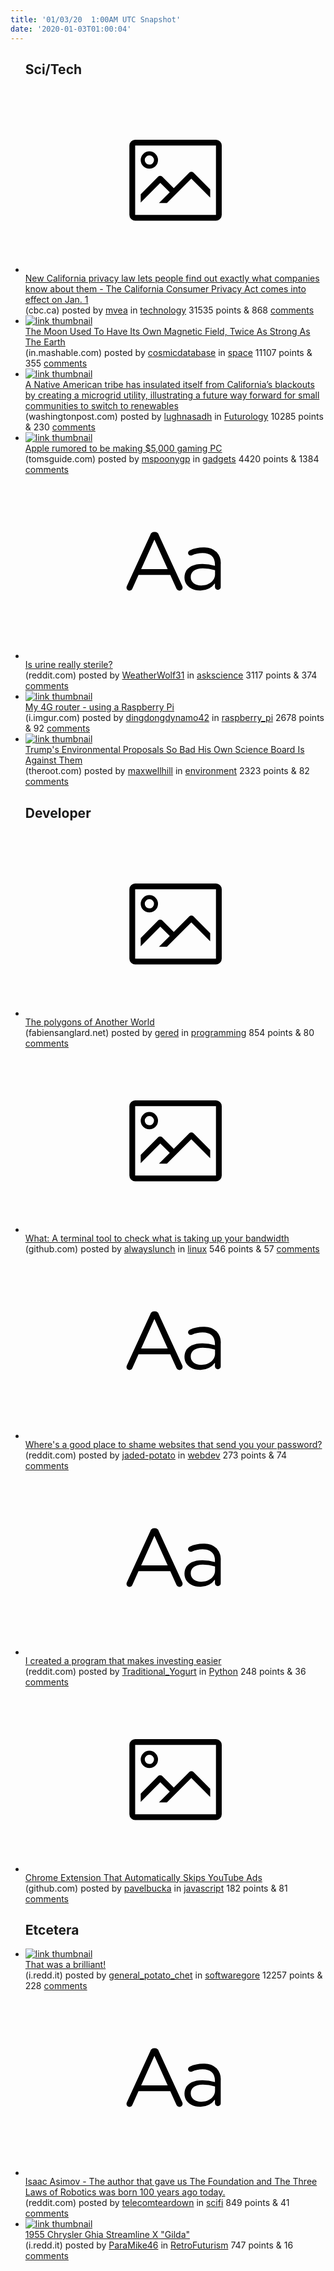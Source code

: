 ```yaml
---
title: '01/03/20  1:00AM UTC Snapshot'
date: '2020-01-03T01:00:04'
---
```

<ul>
<h2>Sci/Tech</h2>

<li><a href='https://www.cbc.ca/radio/asithappens/as-it-happens-wednesday-edition-1.5412371/new-california-privacy-law-lets-people-find-out-exactly-what-companies-know-about-them-1.5412442'><svg version='1.1' viewBox='-34 -14 104 64' preserveAspectRatio='xMidYMid meet' xmlns='http://www.w3.org/2000/svg' xmlns:xlink='http://www.w3.org/1999/xlink'>
    <title>link thumbnail</title>
    <path d='M32,4H4A2,2,0,0,0,2,6V30a2,2,0,0,0,2,2H32a2,2,0,0,0,2-2V6A2,2,0,0,0,32,4ZM4,30V6H32V30Z'></path>
    <path d='M8.92,14a3,3,0,1,0-3-3A3,3,0,0,0,8.92,14Zm0-4.6A1.6,1.6,0,1,1,7.33,11,1.6,1.6,0,0,1,8.92,9.41Z'></path>
    <path d='M22.78,15.37l-5.4,5.4-4-4a1,1,0,0,0-1.41,0L5.92,22.9v2.83l6.79-6.79L16,22.18l-3.75,3.75H15l8.45-8.45L30,24V21.18l-5.81-5.81A1,1,0,0,0,22.78,15.37Z'></path>
    </svg></a><div><div class='linkTitle'><a href='https://www.cbc.ca/radio/asithappens/as-it-happens-wednesday-edition-1.5412371/new-california-privacy-law-lets-people-find-out-exactly-what-companies-know-about-them-1.5412442'>New California privacy law lets people find out exactly what companies know about them - The California Consumer Privacy Act comes into effect on Jan. 1</a></div>(cbc.ca) posted by <a href='https://www.reddit.com/user/mvea'>mvea</a> in <a href='https://www.reddit.com/r/technology'>technology</a> 31535 points & 868 <a href='https://www.reddit.com/r/technology/comments/eix0nj/new_california_privacy_law_lets_people_find_out/'>comments</a></div></li>

<li><a href='https://in.mashable.com/science/10045/the-moon-used-to-have-its-own-magnetic-field-twice-as-strong-as-the-earth'><img src='https://b.thumbs.redditmedia.com/--5Tr1Mr0I0vvFs0-6SNdubRRY2mHsrXl0WVLcBkcAg.jpg' alt='link thumbnail'></a><div><div class='linkTitle'><a href='https://in.mashable.com/science/10045/the-moon-used-to-have-its-own-magnetic-field-twice-as-strong-as-the-earth'>The Moon Used To Have Its Own Magnetic Field, Twice As Strong As The Earth</a></div>(in.mashable.com) posted by <a href='https://www.reddit.com/user/cosmicdatabase'>cosmicdatabase</a> in <a href='https://www.reddit.com/r/space'>space</a> 11107 points & 355 <a href='https://www.reddit.com/r/space/comments/ej0jlk/the_moon_used_to_have_its_own_magnetic_field/'>comments</a></div></li>

<li><a href='https://www.washingtonpost.com/climate-solutions/2020/01/01/amid-shut-off-woes-beacon-energy/?arc404=true'><img src='https://b.thumbs.redditmedia.com/4rTOdByafC42COH5j4ChqYhjR62fh6H1zy0MjGIV5mg.jpg' alt='link thumbnail'></a><div><div class='linkTitle'><a href='https://www.washingtonpost.com/climate-solutions/2020/01/01/amid-shut-off-woes-beacon-energy/?arc404=true'>A Native American tribe has insulated itself from California’s blackouts by creating a microgrid utility, illustrating a future way forward for small communities to switch to renewables</a></div>(washingtonpost.com) posted by <a href='https://www.reddit.com/user/lughnasadh'>lughnasadh</a> in <a href='https://www.reddit.com/r/Futurology'>Futurology</a> 10285 points & 230 <a href='https://www.reddit.com/r/Futurology/comments/ej0jin/a_native_american_tribe_has_insulated_itself_from/'>comments</a></div></li>

<li><a href='https://www.tomsguide.com/news/apple-could-be-making-a-dollar5000-gaming-pc-heres-why-that-makes-sense'><img src='https://b.thumbs.redditmedia.com/q7BahrWPFIZawW-OGsIZgro0w40rJd4bOuzXZEKFx4o.jpg' alt='link thumbnail'></a><div><div class='linkTitle'><a href='https://www.tomsguide.com/news/apple-could-be-making-a-dollar5000-gaming-pc-heres-why-that-makes-sense'>Apple rumored to be making $5,000 gaming PC</a></div>(tomsguide.com) posted by <a href='https://www.reddit.com/user/mspoonygp'>mspoonygp</a> in <a href='https://www.reddit.com/r/gadgets'>gadgets</a> 4420 points & 1384 <a href='https://www.reddit.com/r/gadgets/comments/eiz493/apple_rumored_to_be_making_5000_gaming_pc/'>comments</a></div></li>

<li><a href='https://www.reddit.com/r/askscience/comments/eiz5ke/is_urine_really_sterile/'><svg version='1.1' viewBox='-34 -12 104 64' preserveAspectRatio='xMidYMid slice' xmlns='http://www.w3.org/2000/svg' xmlns:xlink='http://www.w3.org/1999/xlink'>
    <title>text link thumbnail</title>
    <path d='M12.19,8.84a1.45,1.45,0,0,0-1.4-1h-.12a1.46,1.46,0,0,0-1.42,1L1.14,26.56a1.29,1.29,0,0,0-.14.59,1,1,0,0,0,1,1,1.12,1.12,0,0,0,1.08-.77l2.08-4.65h11l2.08,4.59a1.24,1.24,0,0,0,1.12.83,1.08,1.08,0,0,0,1.08-1.08,1.64,1.64,0,0,0-.14-.57ZM6.08,20.71l4.59-10.22,4.6,10.22Z'>
    </path>
    <path d='M32.24,14.78A6.35,6.35,0,0,0,27.6,13.2a11.36,11.36,0,0,0-4.7,1,1,1,0,0,0-.58.89,1,1,0,0,0,.94.92,1.23,1.23,0,0,0,.39-.08,8.87,8.87,0,0,1,3.72-.81c2.7,0,4.28,1.33,4.28,3.92v.5a15.29,15.29,0,0,0-4.42-.61c-3.64,0-6.14,1.61-6.14,4.64v.05c0,2.95,2.7,4.48,5.37,4.48a6.29,6.29,0,0,0,5.19-2.48V26.9a1,1,0,0,0,1,1,1,1,0,0,0,1-1.06V19A5.71,5.71,0,0,0,32.24,14.78Zm-.56,7.7c0,2.28-2.17,3.89-4.81,3.89-1.94,0-3.61-1.06-3.61-2.86v-.06c0-1.8,1.5-3,4.2-3a15.2,15.2,0,0,1,4.22.61Z'>
    </path>
    </svg></a><div><div class='linkTitle'><a href='https://www.reddit.com/r/askscience/comments/eiz5ke/is_urine_really_sterile/'>Is urine really sterile?</a></div>(reddit.com) posted by <a href='https://www.reddit.com/user/WeatherWolf31'>WeatherWolf31</a> in <a href='https://www.reddit.com/r/askscience'>askscience</a> 3117 points & 374 <a href='https://www.reddit.com/r/askscience/comments/eiz5ke/is_urine_really_sterile/'>comments</a></div></li>

<li><a href='https://i.imgur.com/OmiWuHK.jpg'><img src='https://b.thumbs.redditmedia.com/VCVfs8nZMPcXPwONFeLy08Wc26cdcKsqO4LvltAUG9Y.jpg' alt='link thumbnail'></a><div><div class='linkTitle'><a href='https://i.imgur.com/OmiWuHK.jpg'>My 4G router - using a Raspberry Pi</a></div>(i.imgur.com) posted by <a href='https://www.reddit.com/user/dingdongdynamo42'>dingdongdynamo42</a> in <a href='https://www.reddit.com/r/raspberry_pi'>raspberry_pi</a> 2678 points & 92 <a href='https://www.reddit.com/r/raspberry_pi/comments/eiw4e3/my_4g_router_using_a_raspberry_pi/'>comments</a></div></li>

<li><a href='https://www.theroot.com/trumps-environmental-proposals-so-bad-his-own-science-b-1840764838?utm_source=theroot_twitter&amp;utm_medium=socialflow'><img src='https://b.thumbs.redditmedia.com/_rA16N1xcOStcyIgIIRoe_fKnbFyuXE5rvrMvvWNQMc.jpg' alt='link thumbnail'></a><div><div class='linkTitle'><a href='https://www.theroot.com/trumps-environmental-proposals-so-bad-his-own-science-b-1840764838?utm_source=theroot_twitter&amp;utm_medium=socialflow'>Trump's Environmental Proposals So Bad His Own Science Board Is Against Them</a></div>(theroot.com) posted by <a href='https://www.reddit.com/user/maxwellhill'>maxwellhill</a> in <a href='https://www.reddit.com/r/environment'>environment</a> 2323 points & 82 <a href='https://www.reddit.com/r/environment/comments/eiwcr8/trumps_environmental_proposals_so_bad_his_own/'>comments</a></div></li>

<h2>Developer</h2>

<li><a href='http://fabiensanglard.net/another_world_polygons/index.html'><svg version='1.1' viewBox='-34 -14 104 64' preserveAspectRatio='xMidYMid meet' xmlns='http://www.w3.org/2000/svg' xmlns:xlink='http://www.w3.org/1999/xlink'>
    <title>link thumbnail</title>
    <path d='M32,4H4A2,2,0,0,0,2,6V30a2,2,0,0,0,2,2H32a2,2,0,0,0,2-2V6A2,2,0,0,0,32,4ZM4,30V6H32V30Z'></path>
    <path d='M8.92,14a3,3,0,1,0-3-3A3,3,0,0,0,8.92,14Zm0-4.6A1.6,1.6,0,1,1,7.33,11,1.6,1.6,0,0,1,8.92,9.41Z'></path>
    <path d='M22.78,15.37l-5.4,5.4-4-4a1,1,0,0,0-1.41,0L5.92,22.9v2.83l6.79-6.79L16,22.18l-3.75,3.75H15l8.45-8.45L30,24V21.18l-5.81-5.81A1,1,0,0,0,22.78,15.37Z'></path>
    </svg></a><div><div class='linkTitle'><a href='http://fabiensanglard.net/another_world_polygons/index.html'>The polygons of Another World</a></div>(fabiensanglard.net) posted by <a href='https://www.reddit.com/user/gered'>gered</a> in <a href='https://www.reddit.com/r/programming'>programming</a> 854 points & 80 <a href='https://www.reddit.com/r/programming/comments/eixhuy/the_polygons_of_another_world/'>comments</a></div></li>

<li><a href='https://github.com/imsnif/what'><svg version='1.1' viewBox='-34 -14 104 64' preserveAspectRatio='xMidYMid meet' xmlns='http://www.w3.org/2000/svg' xmlns:xlink='http://www.w3.org/1999/xlink'>
    <title>link thumbnail</title>
    <path d='M32,4H4A2,2,0,0,0,2,6V30a2,2,0,0,0,2,2H32a2,2,0,0,0,2-2V6A2,2,0,0,0,32,4ZM4,30V6H32V30Z'></path>
    <path d='M8.92,14a3,3,0,1,0-3-3A3,3,0,0,0,8.92,14Zm0-4.6A1.6,1.6,0,1,1,7.33,11,1.6,1.6,0,0,1,8.92,9.41Z'></path>
    <path d='M22.78,15.37l-5.4,5.4-4-4a1,1,0,0,0-1.41,0L5.92,22.9v2.83l6.79-6.79L16,22.18l-3.75,3.75H15l8.45-8.45L30,24V21.18l-5.81-5.81A1,1,0,0,0,22.78,15.37Z'></path>
    </svg></a><div><div class='linkTitle'><a href='https://github.com/imsnif/what'>What: A terminal tool to check what is taking up your bandwidth</a></div>(github.com) posted by <a href='https://www.reddit.com/user/alwayslunch'>alwayslunch</a> in <a href='https://www.reddit.com/r/linux'>linux</a> 546 points & 57 <a href='https://www.reddit.com/r/linux/comments/eixadp/what_a_terminal_tool_to_check_what_is_taking_up/'>comments</a></div></li>

<li><a href='https://www.reddit.com/r/webdev/comments/eixxw4/wheres_a_good_place_to_shame_websites_that_send/'><svg version='1.1' viewBox='-34 -12 104 64' preserveAspectRatio='xMidYMid slice' xmlns='http://www.w3.org/2000/svg' xmlns:xlink='http://www.w3.org/1999/xlink'>
    <title>text link thumbnail</title>
    <path d='M12.19,8.84a1.45,1.45,0,0,0-1.4-1h-.12a1.46,1.46,0,0,0-1.42,1L1.14,26.56a1.29,1.29,0,0,0-.14.59,1,1,0,0,0,1,1,1.12,1.12,0,0,0,1.08-.77l2.08-4.65h11l2.08,4.59a1.24,1.24,0,0,0,1.12.83,1.08,1.08,0,0,0,1.08-1.08,1.64,1.64,0,0,0-.14-.57ZM6.08,20.71l4.59-10.22,4.6,10.22Z'>
    </path>
    <path d='M32.24,14.78A6.35,6.35,0,0,0,27.6,13.2a11.36,11.36,0,0,0-4.7,1,1,1,0,0,0-.58.89,1,1,0,0,0,.94.92,1.23,1.23,0,0,0,.39-.08,8.87,8.87,0,0,1,3.72-.81c2.7,0,4.28,1.33,4.28,3.92v.5a15.29,15.29,0,0,0-4.42-.61c-3.64,0-6.14,1.61-6.14,4.64v.05c0,2.95,2.7,4.48,5.37,4.48a6.29,6.29,0,0,0,5.19-2.48V26.9a1,1,0,0,0,1,1,1,1,0,0,0,1-1.06V19A5.71,5.71,0,0,0,32.24,14.78Zm-.56,7.7c0,2.28-2.17,3.89-4.81,3.89-1.94,0-3.61-1.06-3.61-2.86v-.06c0-1.8,1.5-3,4.2-3a15.2,15.2,0,0,1,4.22.61Z'>
    </path>
    </svg></a><div><div class='linkTitle'><a href='https://www.reddit.com/r/webdev/comments/eixxw4/wheres_a_good_place_to_shame_websites_that_send/'>Where's a good place to shame websites that send you your password?</a></div>(reddit.com) posted by <a href='https://www.reddit.com/user/jaded-potato'>jaded-potato</a> in <a href='https://www.reddit.com/r/webdev'>webdev</a> 273 points & 74 <a href='https://www.reddit.com/r/webdev/comments/eixxw4/wheres_a_good_place_to_shame_websites_that_send/'>comments</a></div></li>

<li><a href='https://www.reddit.com/r/Python/comments/ej3hi0/i_created_a_program_that_makes_investing_easier/'><svg version='1.1' viewBox='-34 -12 104 64' preserveAspectRatio='xMidYMid slice' xmlns='http://www.w3.org/2000/svg' xmlns:xlink='http://www.w3.org/1999/xlink'>
    <title>text link thumbnail</title>
    <path d='M12.19,8.84a1.45,1.45,0,0,0-1.4-1h-.12a1.46,1.46,0,0,0-1.42,1L1.14,26.56a1.29,1.29,0,0,0-.14.59,1,1,0,0,0,1,1,1.12,1.12,0,0,0,1.08-.77l2.08-4.65h11l2.08,4.59a1.24,1.24,0,0,0,1.12.83,1.08,1.08,0,0,0,1.08-1.08,1.64,1.64,0,0,0-.14-.57ZM6.08,20.71l4.59-10.22,4.6,10.22Z'>
    </path>
    <path d='M32.24,14.78A6.35,6.35,0,0,0,27.6,13.2a11.36,11.36,0,0,0-4.7,1,1,1,0,0,0-.58.89,1,1,0,0,0,.94.92,1.23,1.23,0,0,0,.39-.08,8.87,8.87,0,0,1,3.72-.81c2.7,0,4.28,1.33,4.28,3.92v.5a15.29,15.29,0,0,0-4.42-.61c-3.64,0-6.14,1.61-6.14,4.64v.05c0,2.95,2.7,4.48,5.37,4.48a6.29,6.29,0,0,0,5.19-2.48V26.9a1,1,0,0,0,1,1,1,1,0,0,0,1-1.06V19A5.71,5.71,0,0,0,32.24,14.78Zm-.56,7.7c0,2.28-2.17,3.89-4.81,3.89-1.94,0-3.61-1.06-3.61-2.86v-.06c0-1.8,1.5-3,4.2-3a15.2,15.2,0,0,1,4.22.61Z'>
    </path>
    </svg></a><div><div class='linkTitle'><a href='https://www.reddit.com/r/Python/comments/ej3hi0/i_created_a_program_that_makes_investing_easier/'>I created a program that makes investing easier</a></div>(reddit.com) posted by <a href='https://www.reddit.com/user/Traditional_Yogurt'>Traditional_Yogurt</a> in <a href='https://www.reddit.com/r/Python'>Python</a> 248 points & 36 <a href='https://www.reddit.com/r/Python/comments/ej3hi0/i_created_a_program_that_makes_investing_easier/'>comments</a></div></li>

<li><a href='https://github.com/penge/skip-ad'><svg version='1.1' viewBox='-34 -14 104 64' preserveAspectRatio='xMidYMid meet' xmlns='http://www.w3.org/2000/svg' xmlns:xlink='http://www.w3.org/1999/xlink'>
    <title>link thumbnail</title>
    <path d='M32,4H4A2,2,0,0,0,2,6V30a2,2,0,0,0,2,2H32a2,2,0,0,0,2-2V6A2,2,0,0,0,32,4ZM4,30V6H32V30Z'></path>
    <path d='M8.92,14a3,3,0,1,0-3-3A3,3,0,0,0,8.92,14Zm0-4.6A1.6,1.6,0,1,1,7.33,11,1.6,1.6,0,0,1,8.92,9.41Z'></path>
    <path d='M22.78,15.37l-5.4,5.4-4-4a1,1,0,0,0-1.41,0L5.92,22.9v2.83l6.79-6.79L16,22.18l-3.75,3.75H15l8.45-8.45L30,24V21.18l-5.81-5.81A1,1,0,0,0,22.78,15.37Z'></path>
    </svg></a><div><div class='linkTitle'><a href='https://github.com/penge/skip-ad'>Chrome Extension That Automatically Skips YouTube Ads</a></div>(github.com) posted by <a href='https://www.reddit.com/user/pavelbucka'>pavelbucka</a> in <a href='https://www.reddit.com/r/javascript'>javascript</a> 182 points & 81 <a href='https://www.reddit.com/r/javascript/comments/eiz4sz/chrome_extension_that_automatically_skips_youtube/'>comments</a></div></li>

<h2>Etcetera</h2>

<li><a href='https://i.redd.it/ajhzev87he841.png'><img src='https://b.thumbs.redditmedia.com/tHy0yibb5gTfhZYO5l-abeDCTPj5AnB1B1iZAGb_bus.jpg' alt='link thumbnail'></a><div><div class='linkTitle'><a href='https://i.redd.it/ajhzev87he841.png'>That was a brilliant!</a></div>(i.redd.it) posted by <a href='https://www.reddit.com/user/general_potato_chet'>general_potato_chet</a> in <a href='https://www.reddit.com/r/softwaregore'>softwaregore</a> 12257 points & 228 <a href='https://www.reddit.com/r/softwaregore/comments/ej16k2/that_was_a_brilliant/'>comments</a></div></li>

<li><a href='https://www.reddit.com/r/scifi/comments/ej2f3y/isaac_asimov_the_author_that_gave_us_the/'><svg version='1.1' viewBox='-34 -12 104 64' preserveAspectRatio='xMidYMid slice' xmlns='http://www.w3.org/2000/svg' xmlns:xlink='http://www.w3.org/1999/xlink'>
    <title>text link thumbnail</title>
    <path d='M12.19,8.84a1.45,1.45,0,0,0-1.4-1h-.12a1.46,1.46,0,0,0-1.42,1L1.14,26.56a1.29,1.29,0,0,0-.14.59,1,1,0,0,0,1,1,1.12,1.12,0,0,0,1.08-.77l2.08-4.65h11l2.08,4.59a1.24,1.24,0,0,0,1.12.83,1.08,1.08,0,0,0,1.08-1.08,1.64,1.64,0,0,0-.14-.57ZM6.08,20.71l4.59-10.22,4.6,10.22Z'>
    </path>
    <path d='M32.24,14.78A6.35,6.35,0,0,0,27.6,13.2a11.36,11.36,0,0,0-4.7,1,1,1,0,0,0-.58.89,1,1,0,0,0,.94.92,1.23,1.23,0,0,0,.39-.08,8.87,8.87,0,0,1,3.72-.81c2.7,0,4.28,1.33,4.28,3.92v.5a15.29,15.29,0,0,0-4.42-.61c-3.64,0-6.14,1.61-6.14,4.64v.05c0,2.95,2.7,4.48,5.37,4.48a6.29,6.29,0,0,0,5.19-2.48V26.9a1,1,0,0,0,1,1,1,1,0,0,0,1-1.06V19A5.71,5.71,0,0,0,32.24,14.78Zm-.56,7.7c0,2.28-2.17,3.89-4.81,3.89-1.94,0-3.61-1.06-3.61-2.86v-.06c0-1.8,1.5-3,4.2-3a15.2,15.2,0,0,1,4.22.61Z'>
    </path>
    </svg></a><div><div class='linkTitle'><a href='https://www.reddit.com/r/scifi/comments/ej2f3y/isaac_asimov_the_author_that_gave_us_the/'>Isaac Asimov - The author that gave us The Foundation and The Three Laws of Robotics was born 100 years ago today.</a></div>(reddit.com) posted by <a href='https://www.reddit.com/user/telecomteardown'>telecomteardown</a> in <a href='https://www.reddit.com/r/scifi'>scifi</a> 849 points & 41 <a href='https://www.reddit.com/r/scifi/comments/ej2f3y/isaac_asimov_the_author_that_gave_us_the/'>comments</a></div></li>

<li><a href='https://i.redd.it/o3p7q0nppd841.jpg'><img src='https://b.thumbs.redditmedia.com/czrUN9-u9BL6AxCtu3dCWYp9-f8RQ7NqhgK5GAuHtXQ.jpg' alt='link thumbnail'></a><div><div class='linkTitle'><a href='https://i.redd.it/o3p7q0nppd841.jpg'>1955 Chrysler Ghia Streamline X "Gilda"</a></div>(i.redd.it) posted by <a href='https://www.reddit.com/user/ParaMike46'>ParaMike46</a> in <a href='https://www.reddit.com/r/RetroFuturism'>RetroFuturism</a> 747 points & 16 <a href='https://www.reddit.com/r/RetroFuturism/comments/eiz61l/1955_chrysler_ghia_streamline_x_gilda/'>comments</a></div></li>

</ul>
